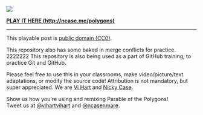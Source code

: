 ![](http://i.imgur.com/NcsRW1q.png)

**[PLAY IT HERE (http://ncase.me/polygons)](http://ncase.me/polygons)**

---

This playable post is [public domain (CC0)](http://creativecommons.org/publicdomain/zero/1.0).

This repository also has some baked in merge conflicts for practice. 2222222 This repository is also being used as a part of GitHub training, to practice Git and GitHub.

Please feel free to use this in your classrooms,
make video/picture/text adaptations,
or modify the source code!
Attribution is not mandatory, but super appreciated.
We are [Vi Hart](http://vihart.com/) and [Nicky Case](http://ncase.me/).

Show us how you're using and remixing Parable of the Polygons!    
Tweet us at
[@vihartvihart](https://twitter.com/vihartvihart) and
[@ncasenmare](https://twitter.com/ncasenmare).
